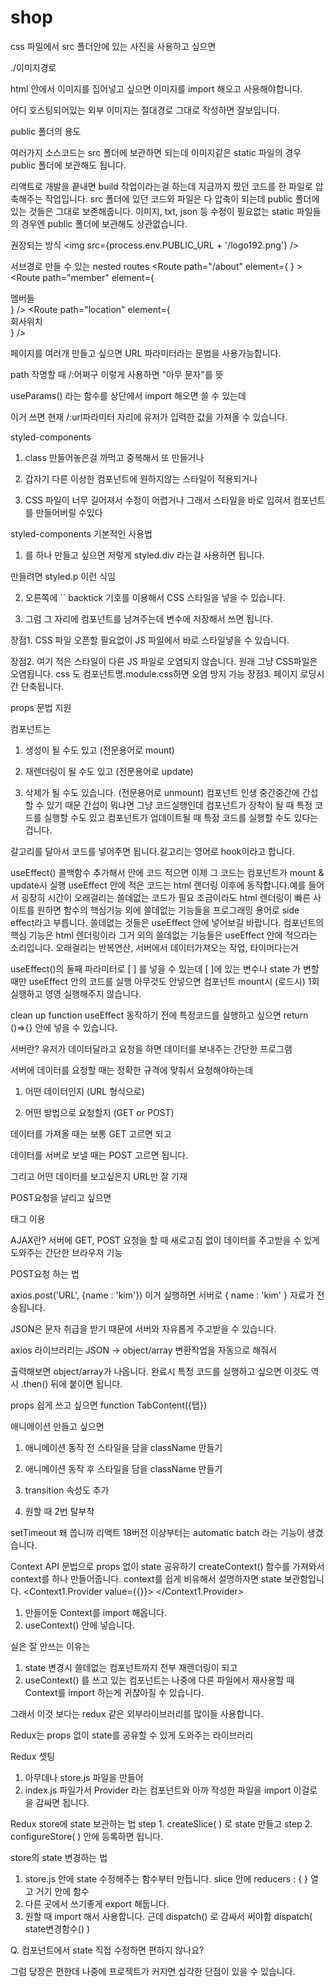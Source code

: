 # shop

css 파일에서 src 폴더안에 있는 사진을 사용하고 싶으면 

./이미지경로

html 안에서 이미지를 집어넣고 싶으면 
이미지를 import 해오고 사용해야합니다.

어디 호스팅되어있는 외부 이미지는 절대경로 그대로 작성하면 잘보입니다. 


public 폴더의 용도  

여러가지 소스코드는 src 폴더에 보관하면 되는데 
이미지같은 static 파일의 경우 public 폴더에 보관해도 됩니다.

리액트로 개발을 끝내면 build 작업이라는걸 하는데 
지금까지 짰던 코드를 한 파일로 압축해주는 작업입니다. 
src 폴더에 있던 코드와 파일은 다 압축이 되는데 public 폴더에 있는 것들은 그대로 보존해줍니다.
이미지, txt, json 등 수정이 필요없는 static 파일들의 경우엔 public 폴더에 보관해도 상관없습니다. 

권장되는 방식 <img src={process.env.PUBLIC_URL + '/logo192.png'} />

서브경로 만들 수 있는 nested routes
<Route path="/about" element={ <About/> } >  
  <Route path="member" element={ <div>멤버들</div> } />
  <Route path="location" element={ <div>회사위치</div> } />
</Route>

<Outlet></Outlet>

페이지를 여러개 만들고 싶으면 URL 파라미터라는 문법을 사용가능합니다. 

path 작명할 때 /:어쩌구 이렇게 사용하면 "아무 문자"를 뜻

useParams() 라는 함수를 상단에서 import 해오면 쓸 수 있는데

이거 쓰면 현재 /:url파라미터 자리에 유저가 입력한 값을 가져올 수 있습니다.

styled-components
1. class 만들어놓은걸 까먹고 중복해서 또 만들거나

2. 갑자기 다른 이상한 컴포넌트에 원하지않는 스타일이 적용되거나

3. CSS 파일이 너무 길어져서 수정이 어렵거나
그래서 스타일을 바로 입혀서 컴포넌트를 만들어버릴 수있다

styled-components 기본적인 사용법 
1. <div>를 하나 만들고 싶으면 저렇게 styled.div 라는걸 사용하면 됩니다.

<p> 만들려면 styled.p 이런 식임 

2. 오른쪽에 `` backtick 기호를 이용해서 CSS 스타일을 넣을 수 있습니다. 

3. 그럼 그 자리에 컴포넌트를 남겨주는데 변수에 저장해서 쓰면 됩니다. 

장점1. CSS 파일 오픈할 필요없이 JS 파일에서 바로 스타일넣을 수 있습니다.

장점2. 여기 적은 스타일이 다른 JS 파일로 오염되지 않습니다. 원래 그냥 CSS파일은 오염됩니다.
css 도 컴포넌트명.module.css하면 오염 방지 가능
장점3. 페이지 로딩시간 단축됩니다.

 props 문법 지원

컴포넌트는

1. 생성이 될 수도 있고 (전문용어로 mount)

2. 재렌더링이 될 수도 있고 (전문용어로 update)

3. 삭제가 될 수도 있습니다. (전문용어로 unmount)
컴포넌트 인생 중간중간에 간섭할 수 있기 때문
간섭이 뭐냐면 그냥 코드실행인데 
컴포넌트가 장착이 될 때 특정 코드를 실행할 수도 있고 
컴포넌트가 업데이트될 때 특정 코드를 실행할 수도 있다는 겁니다.

갈고리를 달아서 코드를 넣어주면 됩니다.갈고리는 영어로 hook이라고 합니다. 

 useEffect()
콜백함수 추가해서 안에 코드 적으면 이제 그 코드는 컴포넌트가 mount & update시 실행
useEffect 안에 적은 코드는 html 렌더링 이후에 동작합니다.예를 들어서 굉장히 시간이 오래걸리는 쓸데없는 코드가 필요
조금이라도 html 렌더링이 빠른 사이트를 원하면
함수의 핵심기능 외에 쓸데없는 기능들을 프로그래밍 용어로 side effect라고 부릅니다.
쓸데없는 것들은 useEffect 안에 넣어보길 바랍니다. 
컴포넌트의 핵심 기능은 html 렌더링이라 
그거 외의 쓸데없는 기능들은 useEffect 안에 적으라는 소리입니다. 
오래걸리는 반복연산, 서버에서 데이터가져오는 작업, 타이머다는거 

useEffect()의 둘째 파라미터로 [ ] 를 넣을 수 있는데
 [ ]에 있는 변수나 state 가 변할 때만 useEffect 안의 코드를 실행
아무것도 안넣으면 컴포넌트 mount시 (로드시) 1회 실행하고 영영 실행해주지 않습니다.

clean up function
useEffect 동작하기 전에 특정코드를 실행하고 싶으면
return ()=>{} 안에 넣을 수 있습니다. 

서버란?
유저가 데이터달라고 요청을 하면 데이터를 보내주는 간단한 프로그램

서버에 데이터를 요청할 때는 정확한 규격에 맞춰서 요청해야하는데 

1. 어떤 데이터인지 (URL 형식으로)

2. 어떤 방법으로 요청할지 (GET or POST)

데이터를 가져올 때는 보통 GET 고르면 되고 

데이터를 서버로 보낼 때는 POST 고르면 됩니다. 

그리고 어떤 데이터를 보고싶은지 URL만 잘 기재

POST요청을 날리고 싶으면

<form action="요청할url" method="post"> 태그 이용

AJAX란? 
서버에 GET, POST 요청을 할 때 새로고침 없이 데이터를 주고받을 수 있게 도와주는
간단한 브라우저 기능

POST요청 하는 법 

axios.post('URL', {name : 'kim'})
이거 실행하면 서버로 { name : 'kim' } 자료가 전송됩니다. 

JSON은 문자 취급을 받기 때문에 서버와 자유롭게 주고받을 수 있습니다.

axios 라이브러리는 JSON -> object/array 변환작업을 자동으로 해줘서 

출력해보면 object/array가 나옵니다. 
완료시 특정 코드를 실행하고 싶으면 이것도 역시 .then() 뒤에 붙이면 됩니다.

props 쉽게 쓰고 싶으면
function TabContent({탭})

애니메이션 만들고 싶으면 

1. 애니메이션 동작 전 스타일을 담을 className 만들기 

2. 애니메이션 동작 후 스타일을 담을 className 만들기 

3. transition 속성도 추가

4. 원할 때 2번 탈부착

setTimeout 왜 씁니까
리액트 18버전 이상부터는 automatic batch 라는 기능이 생겼습니다.

Context API 문법으로 props 없이 state 공유하기
createContext() 함수를 가져와서 context를 하나 만들어줍니다.
context를 쉽게 비유해서 설명하자면 state 보관함입니다. 
    <Context1.Provider value={{}}>
    </Context1.Provider>
1. 만들어둔 Context를 import 해옵니다.
2. useContext() 안에 넣습니다. 

실은 잘 안쓰는 이유는 

1. state 변경시 쓸데없는 컴포넌트까지 전부 재렌더링이 되고 
2. useContext() 를 쓰고 있는 컴포넌트는 나중에 다른 파일에서 재사용할 때 Context를 import 하는게 귀찮아질 수 있습니다.

그래서 이것 보다는 redux 같은 외부라이브러리를 많이들 사용합니다.

Redux는 props 없이 state를 공유할 수 있게 도와주는 라이브러리

Redux 셋팅

1. 아무데나 store.js 파일을 만들어
2. index.js 파일가서 Provider 라는 컴포넌트와 아까 작성한 파일을 import 
<Provider store={import해온거}> 이걸로 <App/> 을 감싸면 됩니다. 

Redux store에 state 보관하는 법 
step 1. createSlice( ) 로 state 만들고
step 2. configureStore( ) 안에 등록하면 됩니다.

store의 state 변경하는 법 
1. store.js 안에 state 수정해주는 함수부터 만듭니다. 
slice 안에 reducers : { } 열고 거기 안에 함수
2. 다른 곳에서 쓰기좋게 export 해둡니다.
3. 원할 때 import 해서 사용합니다. 근데 dispatch() 로 감싸서 써야함 
dispatch( state변경함수() )

Q. 컴포넌트에서 state 직접 수정하면 편하지 않나요?

그럼 당장은 편한데 나중에 프로젝트가 커지면 심각한 단점이 있을 수 있습니다. 

 

